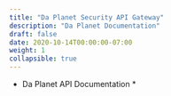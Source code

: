 ```yaml
---
title: "Da Planet Security API Gateway"
description: "Da Planet Documentation"
draft: false
date: 2020-10-14T00:00:00-07:00
weight: 1
collapsible: true
---
```

* Da Planet API Documentation *

